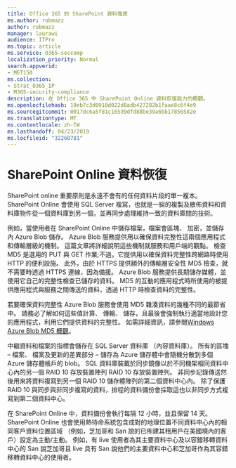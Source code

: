 ```yaml
---
title: Office 365 的 SharePoint 資料復原
ms.author: robmazz
author: robmazz
manager: laurawi
audience: ITPro
ms.topic: article
ms.service: O365-seccomp
localization_priority: Normal
search.appverid:
- MET150
ms.collection:
- Strat_O365_IP
- M365-security-compliance
description: 在 Office 365 中 SharePoint Online 資料恢復能力的概觀。
ms.openlocfilehash: 19eb7c3d0918d022d8adb427282b1faae8c6f4e9
ms.sourcegitcommit: 0017dc6a5f81c165d9dfd88be39a6bb17856582e
ms.translationtype: MT
ms.contentlocale: zh-TW
ms.lasthandoff: 04/23/2019
ms.locfileid: "32260781"
---
```

# <a name="sharepoint-online-data-resiliency"></a>SharePoint Online 資料恢復
SharePoint online 重要原則是永遠不會有的任何資料片段的單一複本。 SharePoint Online 會使用 SQL Server 複寫，也就是一組的複製及散佈資料和資料庫物件從一個資料庫到另一個，並再同步處理維持一致的資料庫間的技術。 

例如，當使用者在 SharePoint Online 中儲存檔案，檔案會區塊、 加密，並儲存內 Azure Blob 儲存。 Azure Blob 服務提供用以確保資料完整性這兩個應用程式和傳輸層級的機制。 這篇文章將詳細說明這些機制就服務和用戶端的觀點。 檢查 MD5 是選用的 PUT 與 GET 作業;不過，它提供用以確保資料完整性跨網路時使用 HTTP 的便利設施。 此外，由於 HTTPS 提供額外的傳輸層安全性 MD5 檢查，就不需要時透過 HTTPS 連線，因為備援。 Azure Blob 服務提供長期儲存媒體，並使用它自己的完整性檢查已儲存的資料。 MD5 的互動的應用程式時所使用的被提供應用程式與服務之間傳送的資料，透過 HTTP 時檢查資料的完整性。 

若要確保資料完整性 Azure Blob 服務會使用 MD5 雜湊資料的幾種不同的最節省中。 請務必了解如何這些值計算、 傳輸、 儲存，且最後會強制執行適當地設計您的應用程式，利用它們提供資料的完整性。 如需詳細資訊，請參閱[Windows Azure Blob MD5 概觀](http://blogs.msdn.com/b/windowsazurestorage/archive/2011/02/18/windows-azure-blob-md5-overview.aspx)。 

中繼資料和檔案的指標會儲存在 SQL Server 資料庫 （內容資料庫）。 所有的區塊 – 檔案、 檔案及更新的差異部分 – 儲存為 Azure 儲存體中會隨機分散到多個 Azure 儲存體帳戶的 blob。 SQL 資料庫裝載於同步鏡像以於不同機架相同資料中心內的另一個 RAID 10 存放裝置陣列 RAID 10 存放裝置陣列。 非同步記錄傳送然後用來將資料複寫到另一個 RAID 10 儲存體陣列的第二個資料中心內。 除了保護 RAID 10 與同步與非同步複寫的資料，排程的資料備份會採取這也以非同步方式複寫到第二個資料中心。 

在 SharePoint Online 中，資料備份會執行每隔 12 小時，並且保留 14 天。 SharePoint Online 也會使用熱待命系統包含成對的地理位置不同資料中心內的相同客戶資料位置區域 （例如，芝加哥和 San 說的已佈建其租用戶在美國境內的客戶）設定為主動/主動。 例如，有 live 使用者為其主要資料中心及以容錯移轉資料中心的 San 說芝加哥且 live 具有 San 說他們的主要資料中心和芝加哥作為其容錯移轉資料中心的使用者。 